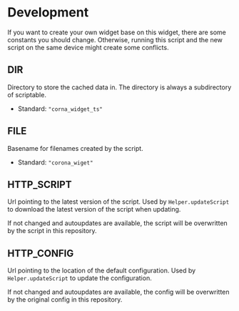# Development

If you want to create your own widget base on this widget, there are some constants you should change.
Otherwise, running this script and the new script on the same device might create some conflicts.

## DIR

Directory to store the cached data in. The directory is always a subdirectory of scriptable.

* Standard: `"corna_widget_ts"`

## FILE

Basename for filenames created by the script.

* Standard: `"corona_wiget"`

## HTTP_SCRIPT
Url pointing to the latest version of the script.
Used by `Helper.updateScript` to download the latest version of the script when updating.

If not changed and autoupdates are available, the script will be overwritten by the script in this repository.

## HTTP_CONFIG
Url pointing to the location of the default configuration.
Used by `Helper.updateScript` to update the configuration.

If not changed and autoupdates are available, the config will be overwritten by the original config in this repository.